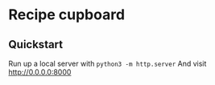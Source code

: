 # Recipe cupboard

## Quickstart

Run up a local server with `python3 -m http.server`
And visit http://0.0.0.0:8000